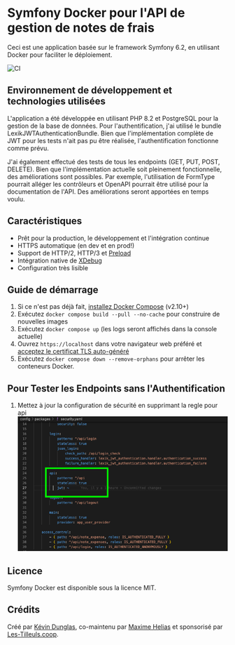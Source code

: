 # Symfony Docker pour l'API de gestion de notes de frais

Ceci est une application basée sur le framework Symfony 6.2, en utilisant Docker pour faciliter le déploiement.

![CI](https://github.com/dunglas/symfony-docker/workflows/CI/badge.svg)

## Environnement de développement et technologies utilisées

L'application a été développée en utilisant PHP 8.2 et PostgreSQL pour la gestion de la base de données. Pour l'authentification, j'ai utilisé le bundle LexikJWTAuthenticationBundle. Bien que l'implémentation complète de JWT pour les tests n'ait pas pu être réalisée, l'authentification fonctionne comme prévu.

J'ai également effectué des tests de tous les endpoints (GET, PUT, POST, DELETE). Bien que l'implémentation actuelle soit pleinement fonctionnelle, des améliorations sont possibles. Par exemple, l'utilisation de FormType pourrait alléger les contrôleurs et OpenAPI pourrait être utilisé pour la documentation de l'API. Des améliorations seront apportées en temps voulu.

## Caractéristiques

* Prêt pour la production, le développement et l'intégration continue
* HTTPS automatique (en dev et en prod!)
* Support de HTTP/2, HTTP/3 et [Preload](https://symfony.com/doc/current/web_link.html)
* Intégration native de [XDebug](docs/xdebug.md)
* Configuration très lisible

## Guide de démarrage

1. Si ce n'est pas déjà fait, [installez Docker Compose](https://docs.docker.com/compose/install/) (v2.10+)
2. Exécutez `docker compose build --pull --no-cache` pour construire de nouvelles images
3. Exécutez `docker compose up` (les logs seront affichés dans la console actuelle)
4. Ouvrez `https://localhost` dans votre navigateur web préféré et [acceptez le certificat TLS auto-généré](https://stackoverflow.com/a/15076602/1352334)
5. Exécutez `docker compose down --remove-orphans` pour arrêter les conteneurs Docker.

## Pour Tester les Endpoints sans l'Authentification
1. Mettez à jour la configuration de sécurité en supprimant la regle pour api
![Alt Text](./docs/to_remove_to_run%20_tests_without_auth.png)
## Licence

Symfony Docker est disponible sous la licence MIT.

## Crédits

Créé par [Kévin Dunglas](https://dunglas.fr), co-maintenu par [Maxime Helias](https://twitter.com/maxhelias) et sponsorisé par [Les-Tilleuls.coop](https://les-tilleuls.coop).

